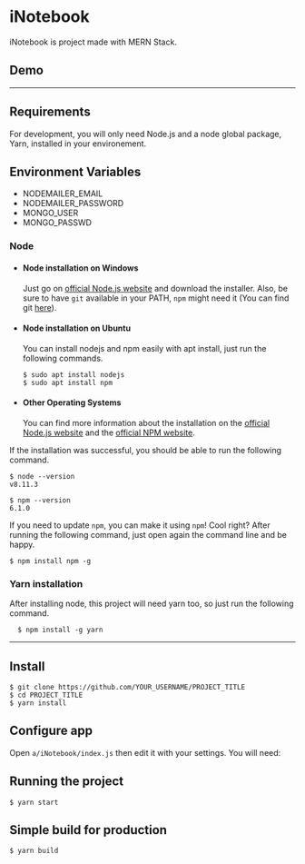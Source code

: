 # iNotebook

iNotebook is project made with MERN Stack.<br/>
<!-- Link: https://644dda38cbc6c4040d1d0c8b--inotebookvorayash.netlify.app/ -->

## Demo

<!-- Live: https://inotebookvorayash.netlify.app/ -->

<!-- https://user-images.githubusercontent.com/72155000/211793943-ce2ef8f5-068e-4be6-8c37-2617d70ad105.mov -->

---
## Requirements

For development, you will only need Node.js and a node global package, Yarn, installed in your environement.

## Environment Variables
- NODEMAILER_EMAIL
- NODEMAILER_PASSWORD
- MONGO_USER
- MONGO_PASSWD

### Node
- #### Node installation on Windows

  Just go on [official Node.js website](https://nodejs.org/) and download the installer.
Also, be sure to have `git` available in your PATH, `npm` might need it (You can find git [here](https://git-scm.com/)).

- #### Node installation on Ubuntu

  You can install nodejs and npm easily with apt install, just run the following commands.

      $ sudo apt install nodejs
      $ sudo apt install npm

- #### Other Operating Systems
  You can find more information about the installation on the [official Node.js website](https://nodejs.org/) and the [official NPM website](https://npmjs.org/).

If the installation was successful, you should be able to run the following command.

    $ node --version
    v8.11.3

    $ npm --version
    6.1.0

If you need to update `npm`, you can make it using `npm`! Cool right? After running the following command, just open again the command line and be happy.

    $ npm install npm -g

###
### Yarn installation
  After installing node, this project will need yarn too, so just run the following command.

      $ npm install -g yarn

---

## Install

    $ git clone https://github.com/YOUR_USERNAME/PROJECT_TITLE
    $ cd PROJECT_TITLE
    $ yarn install

## Configure app

Open `a/iNotebook/index.js` then edit it with your settings. You will need:

## Running the project

    $ yarn start

## Simple build for production

    $ yarn build
